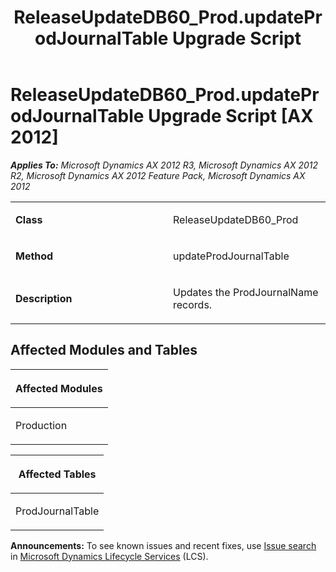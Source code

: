 ﻿---
title: ReleaseUpdateDB60_Prod.updateProdJournalTable Upgrade Script
TOCTitle: ReleaseUpdateDB60_Prod.updateProdJournalTable Upgrade Script
ms:assetid: 150ce30f-e552-ad24-e6e5-8e34e2a90cb7
ms:mtpsurl: https://msdn.microsoft.com/en-us/library/JJ718529(v=AX.60)
ms:contentKeyID: 49706810
ms.date: 05/18/2015
mtps_version: v=AX.60
---

# ReleaseUpdateDB60\_Prod.updateProdJournalTable Upgrade Script [AX 2012]


_**Applies To:** Microsoft Dynamics AX 2012 R3, Microsoft Dynamics AX 2012 R2, Microsoft Dynamics AX 2012 Feature Pack, Microsoft Dynamics AX 2012_

<table>
<colgroup>
<col style="width: 50%" />
<col style="width: 50%" />
</colgroup>
<tbody>
<tr class="odd">
<td><p><strong>Class</strong></p></td>
<td><p>ReleaseUpdateDB60_Prod</p></td>
</tr>
<tr class="even">
<td><p><strong>Method</strong></p></td>
<td><p>updateProdJournalTable</p></td>
</tr>
<tr class="odd">
<td><p><strong>Description</strong></p></td>
<td><p>Updates the ProdJournalName records.</p></td>
</tr>
</tbody>
</table>


## Affected Modules and Tables

<table>
<colgroup>
<col style="width: 100%" />
</colgroup>
<thead>
<tr class="header">
<th><p>Affected Modules</p></th>
</tr>
</thead>
<tbody>
<tr class="odd">
<td><p>Production</p></td>
</tr>
</tbody>
</table>


<table>
<colgroup>
<col style="width: 100%" />
</colgroup>
<thead>
<tr class="header">
<th><p>Affected Tables</p></th>
</tr>
</thead>
<tbody>
<tr class="odd">
<td><p>ProdJournalTable</p></td>
</tr>
</tbody>
</table>

  
**Announcements:** To see known issues and recent fixes, use [Issue search](http://go.microsoft.com/fwlink/?linkid=389258) in [Microsoft Dynamics Lifecycle Services](http://go.microsoft.com/fwlink/?linkid=306505) (LCS).

